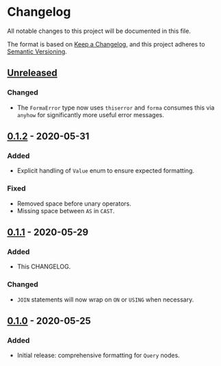 # Changelog
All notable changes to this project will be documented in this file.

The format is based on [Keep a Changelog](https://keepachangelog.com/en/1.0.0/),
and this project adheres to [Semantic Versioning](https://semver.org/spec/v2.0.0.html).

## [Unreleased]
### Changed
- The `FormaError` type now uses `thiserror` and `forma` consumes this via
`anyhow` for significantly more useful error messages.

## [0.1.2] - 2020-05-31
### Added
- Explicit handling of `Value` enum to ensure expected formatting.

### Fixed
- Removed space before unary operators.
- Missing space between `AS` in `CAST`.

## [0.1.1] - 2020-05-29
### Added
- This CHANGELOG.

### Changed
- `JOIN` statements will now wrap on `ON` or `USING` when necessary.

## [0.1.0] - 2020-05-25
### Added
- Initial release: comprehensive formatting for `Query` nodes.

[Unreleased]: https://github.com/maxcountryman/forma/compare/0.1.2...HEAD
[0.1.2]: https://github.com/maxcountryman/forma/releases/tag/0.1.2
[0.1.1]: https://github.com/maxcountryman/forma/releases/tag/0.1.1
[0.1.0]: https://github.com/maxcountryman/forma/releases/tag/0.1.0

